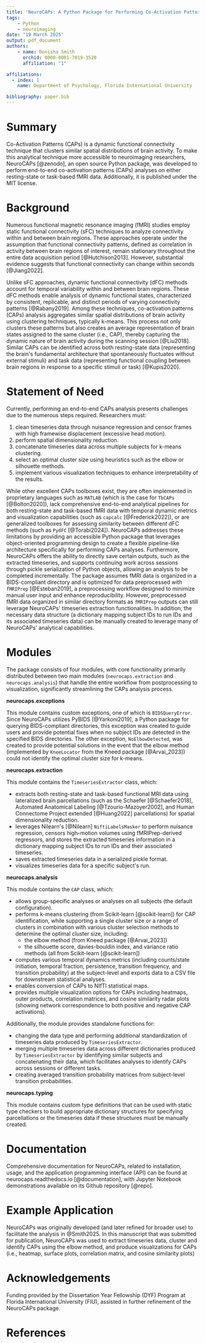 ```yaml
---
title: 'NeuroCAPs: A Python Package for Performing Co-Activation Patterns Analyses on Resting-State and Task-Based fMRI Data'
tags:
    - Python
    - neuroimaging
date: "19 March 2025"
output: pdf_document
authors:
    - name: Donisha Smith
      orchid: 0000-0001-7019-3520
      affiliation: "1"

affiliations:
  - index: 1
    name: Department of Psychology, Florida International University

bibliography: paper.bib
---
```


# Summary
Co-Activation Patterns (CAPs) is a dynamic functional connectivity technique that clusters similar spatial distributions
of brain activity. To make this analytical technique more accessible to neuroimaging researchers, NeuroCAPs [@zenodo],
an open source Python package, was developed to perform end-to-end co-activation patterns (CAPs) analyses on either
resting-state or task-based fMRI data. Additionally, it is published under the MIT license.

# Background
Numerous functional magnetic resonance imaging (fMRI) studies employ static functional connectivity (sFC) techniques to
analyze connectivity within and between brain regions. These approaches operate under the assumption that functional
connectivity patterns, defined as correlation in activity between brain regions of interest, remain stationary throughout
the entire data acquisition period [@Hutchison2013]. However, substantial evidence suggests that functional connectivity
can change within seconds [@Jiang2022].

Unlike sFC approaches, dynamic functional connectivity (dFC) methods account for temporal variability within and between
brain regions. These dFC methods enable analysis of dynamic functional states, characterized by consistent, replicable,
and distinct periods of varying connectivity patterns [@Rabany2019]. Among these techniques, co-activation
patterns (CAPs) analysis aggregates similar spatial distributions of brain activity using clustering techniques,
typically k-means. This process not only clusters these patterns but also creates an average representation of brain
states assigned to the same cluster (i.e., CAP), thereby capturing the dynamic nature of brain activity during the
scanning session [@Liu2018]. Similar CAPs can be identified across both resting-state data (representing the brain's
fundamental architecture that spontaneously fluctuates without external stimuli) and task data (representing functional
coupling between brain regions in response to a specific stimuli or task) [@Kupis2020].

# Statement of Need
Currently, performing an end-to-end CAPs analysis presents challenges due to the numerous steps required. Researchers must:

1. clean timeseries data through nuisance regression and censor frames with high framewise displacement (excessive head motion).
2. perform spatial dimensionality reduction.
3. concatenate timeseries data across multiple subjects for k-means clustering.
4. select an optimal cluster size using heuristics such as the elbow or silhouette methods.
5. implement various visualization techniques to enhance interpretability of the results.

While other excellent CAPs toolboxes exist, they are often implemented in proprietary languages such as `MATLAB`
(which is the case for `TbCAPs` [@Bolton2020]), lack comprehensive end-to-end analytical pipelines for both
resting-state and task-based fMRI data with temporal dynamic metrics and visualization capabilities (such as `capcalc`
[@Frederick2022]), or are generalized toolboxes for assessing similarity between different dFC
methods (such as `PydFC` [@Torabi2024]). NeuroCAPs addresses these limitations by providing an accessible Python package
that leverages object-oriented programming design to create a flexible pipeline-like architecture specifically for
performing CAPs analyses. Furthermore, NeuroCAPs offers the ability to directly save certain outputs, such as the
extracted timeseries, and supports continuing work across sessions through pickle serialization of Python objects,
allowing an analysis to be completed incrementally. The package assumes fMRI data is organized in a BIDS-compliant
directory and is optimized for data preprocessed with `fMRIPrep` [@Esteban2019], a preprocessing workflow designed to
minimize manual user input and enhance reproducibility. However, preprocessed fMRI data organized in similar directory
formats as `fMRIPrep` outputs can still leverage NeuroCAPs' timeseries extraction functionalities. In addition, the
necessary data structure (a dictionary mapping subject IDs to run IDs and its associated timeseries data) can be manually
created to leverage many of NeuroCAPs' analytical capabilities.

# Modules
The package consists of four modules, with core functionality primarily distributed between two main modules
(`neurocaps.extraction` and `neurocaps.analysis`) that handle the entire workflow from postprocessing to
visualization, significantly streamlining the CAPs analysis process.

**neurocaps.exceptions**

This module contains custom exceptions, one of which is `BIDSQueryError`. Since NeuroCAPs utilizes PyBIDS
[@Yarkoni2019], a Python package for querying BIDS-compliant directories, this exception was created to guide users and
provide potential fixes when no subject IDs are detected in the specified BIDS directories. The other exception,
`NoElbowDetected`, was created to provide potential solutions in the event that the elbow method (implemented by
``KneeLocator`` from the Kneed package [@Arvai_2023]) could not identify the optimal cluster size for k-means.

**neurocaps.extraction**

This module contains the `TimeseriesExtractor` class, which:

- extracts both resting-state and task-based functional MRI data using lateralized brain parcellations
(such as the Schaefer [@Schaefer2018], Automated Anatomical Labeling [@Tzourio-Mazoyer2002], and Human Connectome
Project extended [@Huang2022] parcellations) for spatial dimensionality reduction.
- leverages Nilearn's [@Nilearn] `NiftiLabelsMasker` to perform nuisance regression, censors high-motion
volumes using fMRIPrep-derived regressors, and stores the extracted timeseries information in a dictionary mapping
subject IDs to run IDs and their associated timeseries.
- saves extracted timeseries data in a serialized pickle format.
- visualizes timeseries data for a specific subject's run.

**neurocaps.analysis**

This module contains the `CAP` class, which:

- allows group-specific analyses or analyses on all subjects (the default configuration).
- performs k-means clustering (from Scikit-learn [@scikit-learn]) for CAP identification, while supporting a single
cluster size or a range of clusters in combination with various cluster selection methods to determine the optimal
cluster size, including:
  - the elbow method (from Kneed package [@Arvai_2023])
  - the silhouette score, davies-bouldin index, and variance ratio methods (all from Scikit-learn [@scikit-learn])
- computes various temporal dynamics metrics (including counts/state initiation, temporal fraction, persistence,
transition frequency, and transition probability) at the subject-level and exports data to a CSV file for downstream
statistical analyses.
- enables conversion of CAPs to NIfTI statistical maps.
- provides multiple visualization options for CAPs including heatmaps, outer products, correlation matrices, and cosine
similarity radar plots (showing network correspondence to both positive and negative CAP activations).

Additionally, the module provides standalone functions for:

- changing the data type and performing additional standardization of timeseries data produced by `TimeseriesExtractor`.
- merging multiple timeseries data across different dictionaries produced by `TimeseriesExtractor` by identifying
similar subjects and concatenating their data, which facilitates analyses to identify CAPs across sessions or different
tasks.
- creating averaged transition probability matrices from subject-level transition probabilities.

**neurocaps.typing**

This module contains custom type definitions that can be used with static type checkers to build appropriate dictionary
structures for specifying parcellations or the timeseries data if these structures must be manually created.

# Documentation
Comprehensive documentation for NeuroCAPs, related to installation, usage, and the application programming interface
(API) can be found at neurocaps.readthedocs.io [@documentation], with Jupyter Notebook
demonstrations available on its Github repository [@repo].

# Example Application
NeuroCAPs was originally developed (and later refined for broader use) to facilitate the analysis in @Smith2025. In
this manuscript that was submitted for publication, NeuroCAPs was used to extract timeseries data, cluster and
identify CAPs using the elbow method, and produce visualizations for CAPs (i.e., heatmap, surface plots, correlation
matrix, and cosine similarity plots)

# Acknowledgements
Funding provided by the Dissertation Year Fellowship (DYF) Program at Florida International University (FIU),
assisted in further refinement of the NeuroCAPs package.

# References
